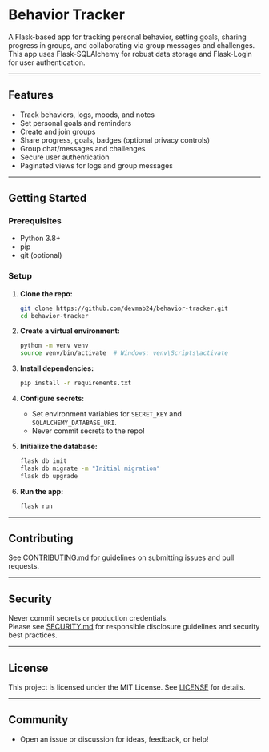 # Behavior Tracker

A Flask-based app for tracking personal behavior, setting goals, sharing progress in groups, and collaborating via group messages and challenges.  
This app uses Flask-SQLAlchemy for robust data storage and Flask-Login for user authentication.

---

## Features

- Track behaviors, logs, moods, and notes
- Set personal goals and reminders
- Create and join groups
- Share progress, goals, badges (optional privacy controls)
- Group chat/messages and challenges
- Secure user authentication
- Paginated views for logs and group messages

---

## Getting Started

### Prerequisites

- Python 3.8+
- pip
- git (optional)

### Setup

1. **Clone the repo:**
    ```bash
    git clone https://github.com/devmab24/behavior-tracker.git
    cd behavior-tracker
    ```

2. **Create a virtual environment:**
    ```bash
    python -m venv venv
    source venv/bin/activate  # Windows: venv\Scripts\activate
    ```

3. **Install dependencies:**
    ```bash
    pip install -r requirements.txt
    ```

4. **Configure secrets:**
    - Set environment variables for `SECRET_KEY` and `SQLALCHEMY_DATABASE_URI`.
    - Never commit secrets to the repo!

5. **Initialize the database:**
    ```bash
    flask db init
    flask db migrate -m "Initial migration"
    flask db upgrade
    ```

6. **Run the app:**
    ```bash
    flask run
    ```

---

## Contributing

See [CONTRIBUTING.md](CONTRIBUTING.md) for guidelines on submitting issues and pull requests.

---

## Security

Never commit secrets or production credentials.  
Please see [SECURITY.md](SECURITY.md) for responsible disclosure guidelines and security best practices.

---

## License

This project is licensed under the MIT License. See [LICENSE](LICENSE) for details.

---

## Community

- Open an issue or discussion for ideas, feedback, or help!